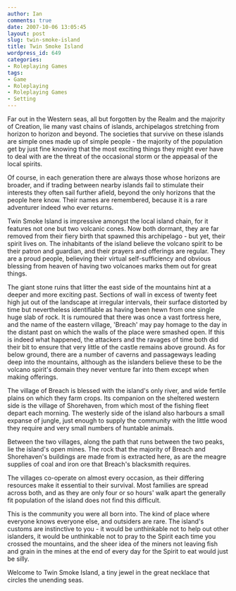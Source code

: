 ```yaml
---
author: Ian
comments: true
date: 2007-10-06 13:05:45
layout: post
slug: twin-smoke-island
title: Twin Smoke Island
wordpress_id: 649
categories:
- Roleplaying Games
tags:
- Game
- Roleplaying
- Roleplaying Games
- Setting
---
```


<p>Far out in the Western seas, all but forgotten by the Realm and the majority of Creation, lie many vast chains of islands, archipelagos stretching from horizon to horizon and beyond. The societies that survive on these islands are simple ones made up of simple people - the majority of the population get by just fine knowing that the most exciting things they might ever have to deal with are the threat of the occasional storm or the appeasal of the local spirits.</p>
<p>Of course, in each generation there are always those whose horizons are broader, and if trading between nearby islands fail to stimulate their interests they often sail further afield, beyond the only horizons that the people here know. Their names are remembered, because it is a rare adventurer indeed who ever returns.</p>
<p>Twin Smoke Island is impressive amongst the local island chain, for it features not one but two volcanic cones. Now both dormant, they are far removed from their fiery birth that spawned this archipelago - but yet, their spirit lives on. The inhabitants of the island believe the volcano spirit to be their patron and guardian, and their prayers and offerings are regular. They are a proud people, believing their virtual self-sufficiency and obvious blessing from heaven of having two volcanoes marks them out for great things.</p>
<p>The giant stone ruins that litter the east side of the mountains hint at a deeper and more exciting past. Sections of wall in excess of twenty feet high jut out of the landscape at irregular intervals, their surface distorted by time but nevertheless identifiable as having been hewn from one single huge slab of rock. It is rumoured that there was once a vast fortress here, and the name of the eastern village, &#039;Breach&#039; may pay homage to the day in the distant past on which the walls of the place were smashed open. If this is indeed what happened, the attackers and the ravages of time both did their bit to ensure that very little of the castle remains above ground. As for below ground, there are a number of caverns and passageways leading deep into the mountains, although as the islanders believe these to be the volcano spirit&#039;s domain they never venture far into them except when making offerings.</p>
<p>The village of Breach is blessed with the island&#039;s only river, and wide fertile plains on which they farm crops. Its companion on the sheltered western side is the village of Shorehaven, from which most of the fishing fleet depart each morning. The westerly side of the island also harbours a small expanse of jungle, just enough to supply the community with the little wood they require and very small numbers of huntable animals.</p>
<p>Between the two villages, along the path that runs between the two peaks, lie the island&#039;s open mines. The rock that the majority of Breach and Shorehaven&#039;s buildings are made from is extracted here, as are the meagre supplies of coal and iron ore that Breach&#039;s blacksmith requires.</p>
<p>The villages co-operate on almost every occasion, as their differing resources make it essential to their survival. Most families are spread across both, and as they are only four or so hours&#039; walk apart the generally fit population of the island does not find this difficult.</p>
<p>This is the community you were all born into. The kind of place where everyone knows everyone else, and outsiders are rare. The island&#039;s customs are instinctive to you - it would be unthinkable not to help out other islanders, it would be unthinkable not to pray to the Spirit each time you crossed the mountains, and the sheer idea of the miners not leaving fish and grain in the mines at the end of every day for the Spirit to eat would just be silly.</p>
<p>Welcome to Twin Smoke Island, a tiny jewel in the great necklace that circles the unending seas. </p>